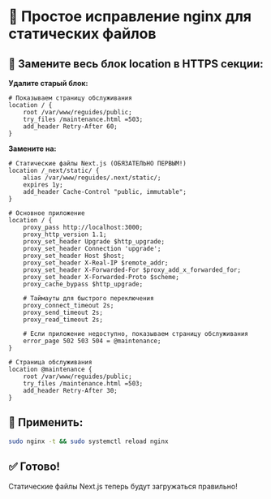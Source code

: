 # 🚀 Простое исправление nginx для статических файлов

## **🔧 Замените весь блок location в HTTPS секции:**

**Удалите старый блок:**
```nginx
# Показываем страницу обслуживания
location / {
    root /var/www/reguides/public;
    try_files /maintenance.html =503;
    add_header Retry-After 60;
}
```

**Замените на:**
```nginx
# Статические файлы Next.js (ОБЯЗАТЕЛЬНО ПЕРВЫМ!)
location /_next/static/ {
    alias /var/www/reguides/.next/static/;
    expires 1y;
    add_header Cache-Control "public, immutable";
}

# Основное приложение
location / {
    proxy_pass http://localhost:3000;
    proxy_http_version 1.1;
    proxy_set_header Upgrade $http_upgrade;
    proxy_set_header Connection 'upgrade';
    proxy_set_header Host $host;
    proxy_set_header X-Real-IP $remote_addr;
    proxy_set_header X-Forwarded-For $proxy_add_x_forwarded_for;
    proxy_set_header X-Forwarded-Proto $scheme;
    proxy_cache_bypass $http_upgrade;
    
    # Таймауты для быстрого переключения
    proxy_connect_timeout 2s;
    proxy_send_timeout 2s;
    proxy_read_timeout 2s;
    
    # Если приложение недоступно, показываем страницу обслуживания
    error_page 502 503 504 = @maintenance;
}

# Страница обслуживания
location @maintenance {
    root /var/www/reguides/public;
    try_files /maintenance.html =503;
    add_header Retry-After 30;
}
```

## **🚀 Применить:**
```bash
sudo nginx -t && sudo systemctl reload nginx
```

## **✅ Готово!**
Статические файлы Next.js теперь будут загружаться правильно!

